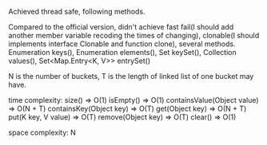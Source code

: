 
  Achieved thread safe, following methods.
  
  Compared to the official version, didn't achieve 
  fast fail(I should add another member variable recoding the times of changing), 
  clonable(I should implements interface Clonable and function clone), 
  several methods.
  Enumeration<K> keys(), Enumeration<V> elements(), Set<K> keySet(), Collection<V> values(), Set<Map.Entry<K, V>> entrySet()
  
  N is the number of buckets, T is the length of linked list of one bucket may have.
  
  time complexity:
  size() => O(1)
  isEmpty() => O(1)
  containsValue(Object value) => O(N + T)
  containsKey(Object key) => O(T)
  get(Object key) => O(N + T)
  put(K key, V value) => O(T)
  remove(Object key) => O(T)
  clear() => O(1)
  
  space complexity:
  N
